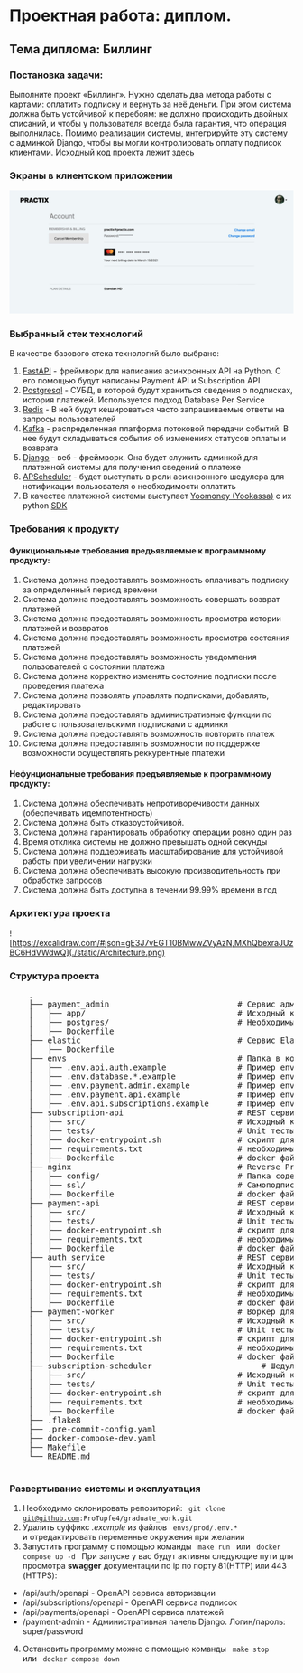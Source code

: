 # Проектная работа: диплом.
## Тема диплома: Биллинг
### Постановка задачи:
Выполните проект «Биллинг». Нужно сделать два метода работы с картами: оплатить подписку и вернуть за неё деньги.
При этом система должна быть устойчивой к перебоям: не должно происходить двойных списаний, и чтобы у пользователя
всегда была гарантия, что операция выполнилась. Помимо реализации системы, интегрируйте эту систему с админкой Django,
чтобы вы могли контролировать оплату подписок клиентами. Исходный код проекта лежит [здесь](https://github.com/ProTupfe4/graduate_work)

### Экраны в клиентском приложении
![Экраны в клиентском приложении](./static/Diplom_idea_2_1618269965.jpg)



### Выбранный стек технологий
В качестве базового стека технологий было выбрано:

1. [FastAPI](https://fastapi.tiangolo.com) - фреймворк для написания асинхронных API на Python. С его помощью будут написаны Payment API  и  Subscription API
2. [Postgresql](https://www.postgresql.org)  -  СУБД, в которой будут храниться сведения о подписках, история платежей. Используется подход Database Per Service
3. [Redis](https://redis.io) - В ней будут кешироваться часто запрашиваемые ответы на запросы пользователей
4. [Kafka](https://kafka.apache.org) - распределенная платформа потоковой передачи событий. В нее будут складываться события об изменениях статусов оплаты и возврата
5. [Django](https://docs.djangoproject.com/en/5.0/ref/models/fields/) - веб - фреймворк. Она будет служить админкой для платежной системы для получения сведений о платеже
6. [APScheduler](https://apscheduler.readthedocs.io/en/3.x/) - будет выступать в роли асихнронного шедулера для нотификации пользователя о необходимости оплатить
7. В качестве платежной системы выступает [Yoomoney (Yookassa)](https://yoomoney.ru)
c их python [SDK](https://git.yoomoney.ru/projects/SDK/repos/yookassa-sdk-python/browse/README.md)


### Требования к продукту

#### Функциональные требования предъявляемые к программному продукту:
 1. Система должна предоставлять возможность оплачивать подписку за определенный период времени
 2. Система должна предоставлять возможность совершать возврат платежей
 3. Система должна предоставлять возможность просмотра истории платежей и возвратов
 4. Система должна предоставлять возможность просмотра состояния платежей
 5. Система должна предоставлять возможность уведомления пользователей о состоянии платежа
 6. Система должна корректно изменять состояние подписки после проведения платежа
 7. Система должна позволять управлять подписками, добавлять, редактировать
 8. Система должна предоставлять административные функции по работе с пользовательскими подписками с админки
 9. Система должна предоставлять возможность повторить платеж
10. Система должна предоставлять возможности по поддержке возможности осуществлять реккурентные платежи

#### Нефунциональные требования предъявляемые  к программному продукту:
 1. Система должна обеспечивать непротиворечивости данных (обеспечивать идемпотентность)
 2. Система должна быть отказоустойчивой.
 3. Система должна гарантировать обработку операции ровно один раз
 4. Время отклика системы не должно превышать одной секунды
 5. Система должна поддерживать масштабирование для устойчивой работы при увеличении нагрузки
 6. Система должна обеспечивать высокую производительность при обработке запросов 
 7. Система должна быть доступна в течении 99.99% времени в год

###  Архитектура проекта
![https://excalidraw.com/#json=gE3J7vEGT10BMwwZVyAzN,MXhQbexraJUzBC6HdVWdwQ](./static/Architecture.png)



### Структура проекта

<p>
    <pre>
    .
    ├── payment_admin                           # Сервис администрирования подписками и оплатой
    │   ├── app/                                # Исходный код сервиса администрирования на Django
    │   ├── postgres/                           # Необходимые скрипты и сборки контейнеров для базы данных административной панели
    │   ├── Dockerfile            
    ├── elastic                                 # Сервис Elasticsearch. Мы собираем свой образ на базе образа elasticsearch:8.6.2
    │   ├── Dockerfile  
    ├── envs                                    # Папка в которой хранятся примеры env файлов, необходимых для развертывания приложения
    │   ├── .env.api.auth.example               # Пример env файла для сервиса авторизации.
    │   ├── .env.database.*.example             # Пример env файла для postgresql баз данных различных сервисов.
    │   ├── .env.payment.admin.example          # Пример env файла для сервиса администрирования платежей и подписок.
    │   ├── .env.payment.api.example            # Пример env файла для сервиса платежей.
    │   ├── .env.api.subscriptions.example      # Пример env файла для сервиса подписок.
    ├── subscription-api                        # REST сервис подписок.
    │   ├── src/                                # Исходный код сервиса
    │   ├── tests/                              # Unit тесты
    │   ├── docker-entrypoint.sh                # скрипт для запуска контейнера
    │   ├── requirements.txt                    # необходимые зависимости сервиса 
    │   ├── Dockerfile                          # docker файл для сборки контейнера 
    ├── nginx                                   # Reverse Proxy nginx. Мы собираем свой образ на базе nginx:latest docker образа
    │   ├── config/                             # Папка содержащая конфигурационные файлы cервисов nginx 
    │   ├── ssl/                                # Самоподписанные сертификаты ssl 
    │   ├── Dockerfile                          # docker файл для сборки контейнера 
    ├── payment-api                             # REST сервис платежей.
    │   ├── src/                                # Исходный код сервиса
    │   ├── tests/                              # Unit тесты
    │   ├── docker-entrypoint.sh                # скрипт для запуска контейнера
    │   ├── requirements.txt                    # необходимые зависимости сервиса 
    │   ├── Dockerfile                          # docker файл для сборки контейнера 
    ├── auth_service                            # REST сервис авторизации.
    │   ├── src/                                # Исходный код сервиса
    │   ├── tests/                              # Unit тесты
    │   ├── docker-entrypoint.sh                # скрипт для запуска контейнера
    │   ├── requirements.txt                    # необходимые зависимости сервиса 
    │   ├── Dockerfile                          # docker файл для сборки контейнера 
    ├── payment-worker                          # Воркер для обработки входящих событий о платежах
    │   ├── src/                                # Исходный код сервиса
    │   ├── tests/                              # Unit тесты
    │   ├── docker-entrypoint.sh                # скрипт для запуска контейнера
    │   ├── requirements.txt                    # необходимые зависимости сервиса 
    │   ├── Dockerfile                          # docker файл для сборки контейнера 
    ├── subscription-scheduler                       # Шедулер для выполнения периодических задач, например уведомления о том что нужно совершить платеж
    │   ├── src/                                # Исходный код сервиса
    │   ├── tests/                              # Unit тесты
    │   ├── docker-entrypoint.sh                # скрипт для запуска контейнера
    │   ├── requirements.txt                    # необходимые зависимости сервиса 
    │   ├── Dockerfile                          # docker файл для сборки контейнера 
    ├── .flake8
    ├── .pre-commit-config.yaml
    ├── docker-compose-dev.yaml
    ├── Makefile
    └── README.md
    </pre>
</p>



### Развертывание системы и эксплуатация
1. Необходимо склонировать репозиторий: <code> git clone git@github.com:ProTupfe4/graduate_work.git </code> 
2. Удалить суффикс *.example* из файлов <code> envs/prod/.env.* </code> и отредактировать переменные окружения при желании
3. Запустить программу с помощью команды <code> make run </code> или  <code> docker compose up -d </code>
При запуске у вас будут активны следующие пути для просмотра **swagger** документации по ip по порту 81(HTTP) или 443 (HTTPS):
- /api/auth/openapi - OpenAPI сервиса авторизации
- /api/subscriptions/openapi - OpenAPI сервиса подписок
- /api/payments/openapi - OpenAPI сервиса платежей
- /payment-admin  - Административная панель Django. Логин/пароль: super/password
4. Остановить программу можно с помощью команды <code> make stop </code> или <code> docker compose down </code>